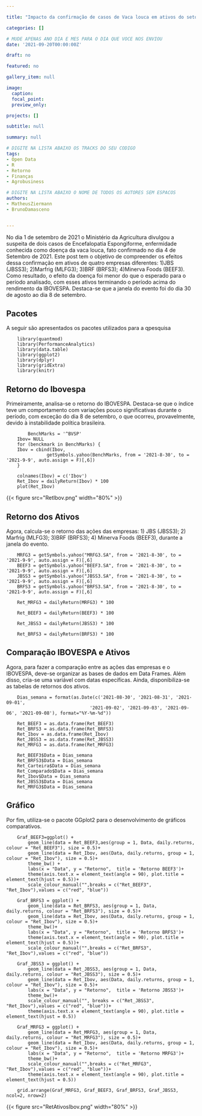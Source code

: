 ```yaml
---

title: "Impacto da confirmação de casos de Vaca louca em ativos do setor frigoríficos em 2021"

categories: []

# MUDE APENAS ANO DIA E MES PARA O DIA QUE VOCE NOS ENVIOU
date: '2021-09-20T00:00:00Z' 

draft: no

featured: no

gallery_item: null

image:
  caption: 
  focal_point: 
  preview_only: 

projects: []

subtitle: null

summary: null

# DIGITE NA LISTA ABAIXO OS TRACKS DO SEU CODIGO
tags: 
- Open Data
- R
- Retorno
- Finanças
- Agrobusiness

# DIGITE NA LISTA ABAIXO O NOME DE TODOS OS AUTORES SEM ESPACOS
authors:
- MatheusZiermann
- BrunoDamasceno


---
```


No dia 1 de setembro de 2021 o Ministério da Agricultura divulgou a suspeita de dois casos de Encefalopatia Espongiforme, 
enfermidade conhecida como doença da vaca louca, fato confirmado no dia 4 de Setembro de 2021. 
Este post tem o objetivo de compreender os efeitos dessa confirmação em ativos de quatro empresas diferentes: 
1)JBS (JBSS3); 2)Marfrig (MLFG3); 3)BRF (BRFS3); 4)Minerva Foods (BEEF3). 
Como resultado, o efeito da doença foi menor do que o esperado para o período analisado, 
com esses ativos terminando o período acima do rendimento da IBOVESPA. 
Destaca-se que a janela do evento foi do dia 30 de agosto ao dia 8 de setembro.

## Pacotes

A seguir são apresentados os pacotes utilizados para a qpesquisa 
		
    	library(quantmod)
    	library(PerformanceAnalytics)
    	library(data.table)
    	library(ggplot2)
    	library(dplyr)
    	library(gridExtra)
    	library(knitr) 

## Retorno do Ibovespa

Primeiramente, analisa-se o retorno do IBOVESPA. Destaca-se que o índice teve um 
comportamento com variações pouco significativas durante o período, com exceção do dia 8 de setembro, 
o que ocorreu, provavelmente, devido à instabilidade política brasileira.  
	
    		BenchMarks = '^BVSP'
    	Ibov= NULL
    	for (benckmark in BenchMarks) {
      	Ibov = cbind(Ibov,
                   getSymbols.yahoo(BenchMarks, from = '2021-8-30', to = '2021-9-9', auto.assign = F)[,6])
    	}
    
    	colnames(Ibov) = c('Ibov')
    	Ret_Ibov = dailyReturn(Ibov) * 100
    	plot(Ret_Ibov)

{{< figure src="RetIbov.png" width="80%" >}} 

## Retorno dos Ativos 

Agora, calcula-se o retorno das ações das empresas: 1) JBS (JBSS3); 2) Marfrig (MLFG3); 3)BRF (BRFS3); 4) Minerva Foods (BEEF3), durante a janela do evento.

    	MRFG3 = getSymbols.yahoo("MRFG3.SA", from = '2021-8-30', to = '2021-9-9', auto.assign = F)[,6]
    	BEEF3 = getSymbols.yahoo("BEEF3.SA", from = '2021-8-30', to = '2021-9-9', auto.assign = F)[,6]
    	JBSS3 = getSymbols.yahoo("JBSS3.SA", from = '2021-8-30', to = '2021-9-9', auto.assign = F)[,6]
    	BRFS3 = getSymbols.yahoo("BRFS3.SA", from = '2021-8-30', to = '2021-9-9', auto.assign = F)[,6]
    
    	Ret_MRFG3 = dailyReturn(MRFG3) * 100
    	
    	Ret_BEEF3 = dailyReturn(BEEF3) * 100
    	
    	Ret_JBSS3 = dailyReturn(JBSS3) * 100
    	
    	Ret_BRFS3 = dailyReturn(BRFS3) * 100


## Comparação IBOVESPA e Ativos

Agora, para fazer a comparação entre as ações das empresas e o IBOVESPA, deve-se organizar as bases de dados em Data Frames. Além disso, cria-se uma variável com datas específicas. Ainda, disponibiliza-se as tabelas de retornos dos ativos.

    	Dias_semana = format(as.Date(c('2021-08-30', '2021-08-31', '2021-09-01',
                                   '2021-09-02', '2021-09-03', '2021-09-06', '2021-09-08'), format="%Y-%m-%d"))
    
    	Ret_BEEF3 = as.data.frame(Ret_BEEF3)
    	Ret_BRFS3 = as.data.frame(Ret_BRFS3)
    	Ret_Ibov = as.data.frame(Ret_Ibov)
    	Ret_JBSS3 = as.data.frame(Ret_JBSS3)
    	Ret_MRFG3 = as.data.frame(Ret_MRFG3)
    
    	Ret_BEEF3$Data = Dias_semana
    	Ret_BRFS3$Data = Dias_semana
    	Ret_Carteira$Data = Dias_semana
    	Ret_Comparado$Data = Dias_semana
    	Ret_Ibov$Data = Dias_semana
    	Ret_JBSS3$Data = Dias_semana
    	Ret_MRFG3$Data = Dias_semana

## Gráfico

Por fim, utiliza-se o pacote GGplot2 para o desenvolvimento de gráficos comparativos.


    	Graf_BEEF3=ggplot() + 
     	 	geom_line(data = Ret_BEEF3,aes(group = 1, Data, daily.returns, colour = "Ret_BEEF3"), size = 0.5)+
      		geom_line(data = Ret_Ibov, aes(Data, daily.returns, group = 1, colour = "Ret_Ibov"), size = 0.5)+
      		theme_bw() +
      		labs(x = "Data", y = "Retorno",  title = 'Retorno BEEF3')+
      		theme(axis.text.x = element_text(angle = 90), plot.title = element_text(hjust = 0.5))+
      		scale_colour_manual("",breaks = c("Ret_BEEF3", "Ret_Ibov"),values = c("red", "blue"))
    
    	Graf_BRFS3 = ggplot() + 
     		geom_line(data = Ret_BRFS3, aes(group = 1, Data, daily.returns, colour = "Ret_BRFS3"), size = 0.5)+
     		geom_line(data = Ret_Ibov, aes(Data, daily.returns, group = 1, colour = "Ret_Ibov"), size = 0.5)+
      		theme_bw()+
      		labs(x = "Data", y = "Retorno",  title = 'Retorno BRFS3')+
      		theme(axis.text.x = element_text(angle = 90), plot.title = element_text(hjust = 0.5))+
      		scale_colour_manual("",breaks = c("Ret_BRFS3", "Ret_Ibov"),values = c("red", "blue"))
    
    	Graf_JBSS3 = ggplot() + 
      		geom_line(data = Ret_JBSS3, aes(group = 1, Data, daily.returns, colour = "Ret_JBSS3"), size = 0.5)+
      		geom_line(data = Ret_Ibov, aes(Data, daily.returns, group = 1, colour = "Ret_Ibov"), size = 0.5)+
      		labs(x = "Data", y = "Retorno",  title = 'Retorno JBSS3')+
      		theme_bw()+
      		scale_colour_manual("", breaks = c("Ret_JBSS3", "Ret_Ibov"),values = c("red", "blue"))+
      		theme(axis.text.x = element_text(angle = 90), plot.title = element_text(hjust = 0.5))
    
    	Graf_MRFG3 = ggplot() + 
      		geom_line(data = Ret_MRFG3, aes(group = 1, Data, daily.returns, colour = "Ret_MRFG3"), size = 0.5)+
      		geom_line(data = Ret_Ibov, aes(Data, daily.returns, group = 1, colour = "Ret_Ibov"), size = 0.5)+
      		labs(x = "Data", y = "Retorno",  title = 'Retorno MRFG3')+
      		theme_bw()+
      		scale_colour_manual("",breaks = c("Ret_MRFG3", "Ret_Ibov"),values = c("red", "blue"))+
      		theme(axis.text.x = element_text(angle = 90), plot.title = element_text(hjust = 0.5))
    
    	grid.arrange(Graf_MRFG3, Graf_BEEF3, Graf_BRFS3, Graf_JBSS3, ncol=2, nrow=2)

{{< figure src="RetAtivosIbov.png" width="80%" >}} 



